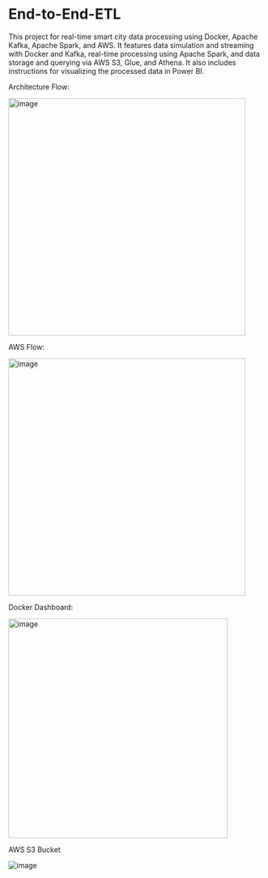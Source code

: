 # End-to-End-ETL
This project for real-time smart city data processing using Docker, Apache Kafka, Apache Spark, and AWS. It features data simulation and streaming with Docker and Kafka, real-time processing using Apache Spark, and data storage and querying via AWS S3, Glue, and Athena. It also includes instructions for visualizing the processed data in Power BI.

Architecture Flow:

<img width="468" alt="image" src="https://github.com/Aviya-Singh/End-to-End-ETL/assets/47772459/a166018d-4529-4bf5-bd2b-633130dd3111">



AWS Flow:

<img width="468" alt="image" src="https://github.com/Aviya-Singh/End-to-End-ETL/assets/47772459/9cd337fd-143d-45af-85a2-ade55e3abd0e">



Docker Dashboard:

<img width="433" alt="image" src="https://github.com/Aviya-Singh/End-to-End-ETL/assets/47772459/be469f46-6a07-41ab-ae4c-26c430259bc7">



AWS S3 Bucket
 
![image](https://github.com/Aviya-Singh/End-to-End-ETL/assets/47772459/59e59378-652f-4b98-a325-37fe755a6754)


